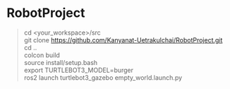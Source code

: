 # RobotProject
> cd <your_workspace>/src <br>
> git clone https://github.com/Kanyanat-Uetrakulchai/RobotProject.git <br>
> cd .. <br>
> colcon build <br>
> source install/setup.bash <br>
> export TURTLEBOT3_MODEL=burger <br>
> ros2 launch turtlebot3_gazebo empty_world.launch.py

